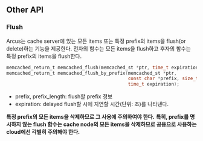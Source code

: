 ## Other API


### Flush

Arcus는 cache server에 있는 모든 items 또는 특정 prefix의 items을 flush(or delete)하는 기능을 제공한다.
전자의 함수는 모든 items을 flush하고 후자의 함수는 특정 prefix의 items을 flush한다.

```C
memcached_return_t memcached_flush(memcached_st *ptr, time_t expiration);
memcached_return_t memcached_flush_by_prefix(memcached_st *ptr,
                                             const char *prefix, size_t prefix_length,
                                             time_t expiration);

```

- prefix, prefix_length: flush할 prefix 정보
- expiration: delayed flush할 시에 지연할 시간(단위: 초)를 나타낸다.

**특정 prefix의 모든 items을 삭제하므로 그 사용에 주의하여야 한다.**
**특히, prefix를 명시하지 않는 flush 함수는 cache node의 모든 items을 삭제하므로 공용으로 사용하는 cloud에선 각별히 주의해야 한다.**

